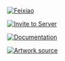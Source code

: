 [![Feixiao](https://cdn.discordapp.com/attachments/612732293731057705/1269484978060660756/20240803_223847.jpg?ex=66b03b84&is=66aeea04&hm=c48aa698dc2647297186438ee0824ca64a8e84ff6958e4708f1a6b5c667d86d4&)](https://gitlab.com/brentebarle/feixiao)

[![Invite to Server](https://cdn.discordapp.com/attachments/612732293731057705/1269484982653681804/20240803_223245.jpg?ex=66b03b85&is=66aeea05&hm=ca4544d5b40edfb05bab8b3ca4b3d1a10b3325df7d7a971b3e97da56b1ab81c1&)](#) 

[![Documentation](https://cdn.discordapp.com/attachments/612732293731057705/1269484986956779610/20240803_223151.jpg?ex=66b03b86&is=66aeea06&hm=8e6153df403e23c25aee2fce4b72935673341657fab025645404cc6da75722f0&)](#)

[![Artwork source](https://cdn.discordapp.com/attachments/612732293731057705/1269484995920003102/20240803_223940.jpg?ex=66b03b88&is=66aeea08&hm=299b30da009ef79563c5ff4a51a43670b6acc47efe4b42f89e5905a3f8f0ff65&)](https://x.com/QQQne_/status/1814650114218336700)